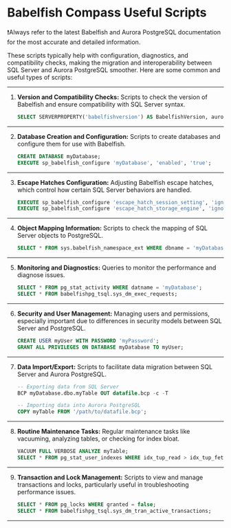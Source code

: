 # Babelfish Compass Useful Scripts

❗Always refer to the latest Babelfish and Aurora PostgreSQL documentation for the most accurate and detailed information.

These scripts typically help with configuration, diagnostics, and compatibility checks, making the migration and interoperability between SQL Server and Aurora PostgreSQL smoother. Here are some common and useful types of scripts:

-------
1. **Version and Compatibility Checks:**
   Scripts to check the version of Babelfish and ensure compatibility with SQL Server syntax.
   ```sql
   SELECT SERVERPROPERTY('babelfishversion') AS BabelfishVersion, aurora_version() AS AuroraPostgreSQLVersion;
   ```
-------

2. **Database Creation and Configuration:**
   Scripts to create databases and configure them for use with Babelfish.
   ```sql
   CREATE DATABASE myDatabase;
   EXECUTE sp_babelfish_configure 'myDatabase', 'enabled', 'true';
   ```
-------

3. **Escape Hatches Configuration:**
   Adjusting Babelfish escape hatches, which control how certain SQL Server behaviors are handled.
   ```sql
   EXECUTE sp_babelfish_configure 'escape_hatch_session_setting', 'ignore';
   EXECUTE sp_babelfish_configure 'escape_hatch_storage_engine', 'ignore';
   ```
-------

4. **Object Mapping Information:**
   Scripts to check the mapping of SQL Server objects to PostgreSQL.
   ```sql
   SELECT * FROM sys.babelfish_namespace_ext WHERE dbname = 'myDatabase';
   ```
-------

5. **Monitoring and Diagnostics:**
   Queries to monitor the performance and diagnose issues.
   ```sql
   SELECT * FROM pg_stat_activity WHERE datname = 'myDatabase';
   SELECT * FROM babelfishpg_tsql.sys_dm_exec_requests;
   ```
-------

6. **Security and User Management:**
   Managing users and permissions, especially important due to differences in security models between SQL Server and PostgreSQL.
   ```sql
   CREATE USER myUser WITH PASSWORD 'myPassword';
   GRANT ALL PRIVILEGES ON DATABASE myDatabase TO myUser;
   ```
-------

7. **Data Import/Export:**
   Scripts to facilitate data migration between SQL Server and Aurora PostgreSQL.
   ```sql
   -- Exporting data from SQL Server
   BCP myDatabase.dbo.myTable OUT datafile.bcp -c -T

   -- Importing data into Aurora PostgreSQL
   COPY myTable FROM '/path/to/datafile.bcp';
   ```
-------

8. **Routine Maintenance Tasks:**
   Regular maintenance tasks like vacuuming, analyzing tables, or checking for index bloat.
   ```sql
   VACUUM FULL VERBOSE ANALYZE myTable;
   SELECT * FROM pg_stat_user_indexes WHERE idx_tup_read > idx_tup_fetch;
   ```
-------

9. **Transaction and Lock Management:**
   Scripts to view and manage transactions and locks, particularly useful in troubleshooting performance issues.
   ```sql
   SELECT * FROM pg_locks WHERE granted = false;
   SELECT * FROM babelfishpg_tsql.sys_dm_tran_active_transactions;
   ```
-------


